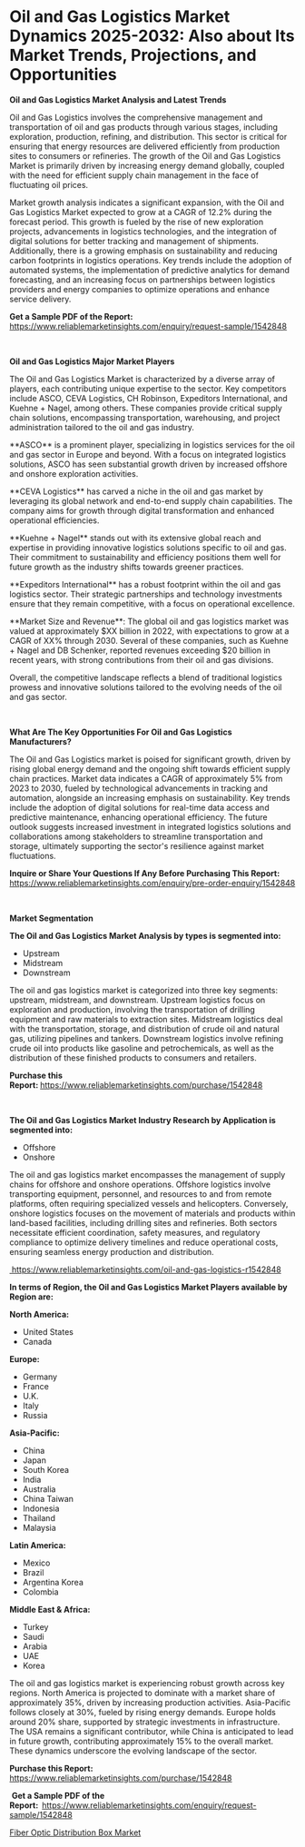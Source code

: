 <p><h1>Oil and Gas Logistics Market Dynamics 2025-2032: Also about Its Market Trends, Projections, and Opportunities</h1></p><p><strong>Oil and Gas Logistics Market Analysis and Latest Trends</strong></p>
<p><p>Oil and Gas Logistics involves the comprehensive management and transportation of oil and gas products through various stages, including exploration, production, refining, and distribution. This sector is critical for ensuring that energy resources are delivered efficiently from production sites to consumers or refineries. The growth of the Oil and Gas Logistics Market is primarily driven by increasing energy demand globally, coupled with the need for efficient supply chain management in the face of fluctuating oil prices.</p><p>Market growth analysis indicates a significant expansion, with the Oil and Gas Logistics Market expected to grow at a CAGR of 12.2% during the forecast period. This growth is fueled by the rise of new exploration projects, advancements in logistics technologies, and the integration of digital solutions for better tracking and management of shipments. Additionally, there is a growing emphasis on sustainability and reducing carbon footprints in logistics operations. Key trends include the adoption of automated systems, the implementation of predictive analytics for demand forecasting, and an increasing focus on partnerships between logistics providers and energy companies to optimize operations and enhance service delivery.</p></p>
<p><strong>Get a Sample PDF of the Report:&nbsp;</strong> <a href="https://www.reliablemarketinsights.com/enquiry/request-sample/1542848?utm_campaign=2441&utm_medium=2&utm_source=Github&utm_content=ia&utm_term=07042025&utm_id=oil-and-gas-logistics">https://www.reliablemarketinsights.com/enquiry/request-sample/1542848</a></p>
<p>&nbsp;</p>
<p><strong>Oil and Gas Logistics Major Market Players</strong></p>
<p><p>The Oil and Gas Logistics Market is characterized by a diverse array of players, each contributing unique expertise to the sector. Key competitors include ASCO, CEVA Logistics, CH Robinson, Expeditors International, and Kuehne + Nagel, among others. These companies provide critical supply chain solutions, encompassing transportation, warehousing, and project administration tailored to the oil and gas industry.</p><p>**ASCO** is a prominent player, specializing in logistics services for the oil and gas sector in Europe and beyond. With a focus on integrated logistics solutions, ASCO has seen substantial growth driven by increased offshore and onshore exploration activities. </p><p>**CEVA Logistics** has carved a niche in the oil and gas market by leveraging its global network and end-to-end supply chain capabilities. The company aims for growth through digital transformation and enhanced operational efficiencies.</p><p>**Kuehne + Nagel** stands out with its extensive global reach and expertise in providing innovative logistics solutions specific to oil and gas. Their commitment to sustainability and efficiency positions them well for future growth as the industry shifts towards greener practices.</p><p>**Expeditors International** has a robust footprint within the oil and gas logistics sector. Their strategic partnerships and technology investments ensure that they remain competitive, with a focus on operational excellence. </p><p>**Market Size and Revenue**: The global oil and gas logistics market was valued at approximately $XX billion in 2022, with expectations to grow at a CAGR of XX% through 2030. Several of these companies, such as Kuehne + Nagel and DB Schenker, reported revenues exceeding $20 billion in recent years, with strong contributions from their oil and gas divisions.</p><p>Overall, the competitive landscape reflects a blend of traditional logistics prowess and innovative solutions tailored to the evolving needs of the oil and gas sector.</p></p>
<p>&nbsp;</p>
<p><strong>What Are The Key Opportunities For Oil and Gas Logistics Manufacturers?</strong></p>
<p><p>The Oil and Gas Logistics market is poised for significant growth, driven by rising global energy demand and the ongoing shift towards efficient supply chain practices. Market data indicates a CAGR of approximately 5% from 2023 to 2030, fueled by technological advancements in tracking and automation, alongside an increasing emphasis on sustainability. Key trends include the adoption of digital solutions for real-time data access and predictive maintenance, enhancing operational efficiency. The future outlook suggests increased investment in integrated logistics solutions and collaborations among stakeholders to streamline transportation and storage, ultimately supporting the sector's resilience against market fluctuations.</p></p>
<p><strong>Inquire or Share Your Questions If Any Before Purchasing This Report:</strong> <a href="https://www.reliablemarketinsights.com/enquiry/pre-order-enquiry/1542848?utm_campaign=2441&utm_medium=2&utm_source=Github&utm_content=ia&utm_term=07042025&utm_id=oil-and-gas-logistics">https://www.reliablemarketinsights.com/enquiry/pre-order-enquiry/1542848</a></p>
<p>&nbsp;</p>
<p><strong>Market Segmentation</strong></p>
<p><strong>The Oil and Gas Logistics Market Analysis by types is segmented into:</strong></p>
<p><ul><li>Upstream</li><li>Midstream</li><li>Downstream</li></ul></p>
<p><p>The oil and gas logistics market is categorized into three key segments: upstream, midstream, and downstream. Upstream logistics focus on exploration and production, involving the transportation of drilling equipment and raw materials to extraction sites. Midstream logistics deal with the transportation, storage, and distribution of crude oil and natural gas, utilizing pipelines and tankers. Downstream logistics involve refining crude oil into products like gasoline and petrochemicals, as well as the distribution of these finished products to consumers and retailers.</p></p>
<p><strong>Purchase this Report:&nbsp;</strong><a href="https://www.reliablemarketinsights.com/purchase/1542848?utm_campaign=2441&utm_medium=2&utm_source=Github&utm_content=ia&utm_term=07042025&utm_id=oil-and-gas-logistics">https://www.reliablemarketinsights.com/purchase/1542848</a></p>
<p>&nbsp;</p>
<p><strong>The Oil and Gas Logistics Market Industry Research by Application is segmented into:</strong></p>
<p><ul><li>Offshore</li><li>Onshore</li></ul></p>
<p><p>The oil and gas logistics market encompasses the management of supply chains for offshore and onshore operations. Offshore logistics involve transporting equipment, personnel, and resources to and from remote platforms, often requiring specialized vessels and helicopters. Conversely, onshore logistics focuses on the movement of materials and products within land-based facilities, including drilling sites and refineries. Both sectors necessitate efficient coordination, safety measures, and regulatory compliance to optimize delivery timelines and reduce operational costs, ensuring seamless energy production and distribution.</p></p>
<p><a href="https://www.reliablemarketinsights.com/oil-and-gas-logistics-r1542848?utm_campaign=2441&utm_medium=2&utm_source=Github&utm_content=ia&utm_term=07042025&utm_id=oil-and-gas-logistics">&nbsp;https://www.reliablemarketinsights.com/oil-and-gas-logistics-r1542848</a></p>
<p><strong>In terms of Region, the Oil and Gas Logistics Market Players available by Region are:</strong></p>
<p>
    <p> <strong> North America: </strong>
        <ul>
            <li>United States</li>
            <li>Canada</li>
        </ul>
        </p> 
    <p> <strong> Europe: </strong>
        <ul>
            <li>Germany</li>
            <li>France</li>
            <li>U.K.</li>
            <li>Italy</li>
            <li>Russia</li>
        </ul>
        </p> 
    <p> <strong> Asia-Pacific: </strong>
        <ul>
            <li>China</li>
            <li>Japan</li>
            <li>South Korea</li>
            <li>India</li>
            <li>Australia</li>
            <li>China Taiwan</li>
            <li>Indonesia</li>
            <li>Thailand</li>
            <li>Malaysia</li>
        </ul>
        </p> 
    <p> <strong> Latin America: </strong>
        <ul>
            <li>Mexico</li>
            <li>Brazil</li>
            <li>Argentina Korea</li>
            <li>Colombia</li>
        </ul>
        </p> 
    <p> <strong> Middle East & Africa: </strong>
        <ul>
            <li>Turkey</li>
            <li>Saudi</li>
            <li>Arabia</li>
            <li>UAE</li>
            <li>Korea</li>
        </ul>
    </p>
    </p>
<p><p>The oil and gas logistics market is experiencing robust growth across key regions. North America is projected to dominate with a market share of approximately 35%, driven by increasing production activities. Asia-Pacific follows closely at 30%, fueled by rising energy demands. Europe holds around 20% share, supported by strategic investments in infrastructure. The USA remains a significant contributor, while China is anticipated to lead in future growth, contributing approximately 15% to the overall market. These dynamics underscore the evolving landscape of the sector.</p></p>
<p><strong>Purchase this Report: </strong><a href="https://www.reliablemarketinsights.com/purchase/1542848?utm_campaign=2441&utm_medium=2&utm_source=Github&utm_content=ia&utm_term=07042025&utm_id=oil-and-gas-logistics">https://www.reliablemarketinsights.com/purchase/1542848</a></p>
<p>&nbsp;<strong>Get a Sample PDF of the Report:&nbsp;&nbsp;</strong><a href="https://www.reliablemarketinsights.com/enquiry/request-sample/1542848?utm_campaign=2441&utm_medium=2&utm_source=Github&utm_content=ia&utm_term=07042025&utm_id=oil-and-gas-logistics">https://www.reliablemarketinsights.com/enquiry/request-sample/1542848</a></p>
<p><strong></strong></p>
<p><p><a href="https://github.com/ilonaenterline65/Market-Research-Report-List-1/blob/main/fiber-optic-distribution-box-market.md?utm_campaign=2441&utm_medium=2&utm_source=Github&utm_content=ia&utm_term=07042025&utm_id=oil-and-gas-logistics">Fiber Optic Distribution Box Market</a></p></p>